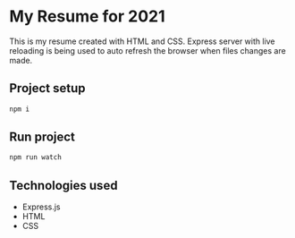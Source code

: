 # My Resume for 2021

This is my resume created with HTML and CSS. Express server with live reloading is being used to auto refresh the browser when files changes are made.

## Project setup

```bash
npm i
```

## Run project

```bash
npm run watch
```

## Technologies used

- Express.js
- HTML
- CSS
